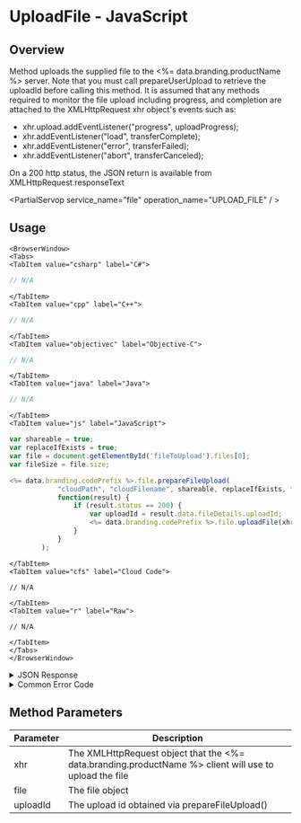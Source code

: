 # UploadFile - JavaScript
## Overview
Method uploads the supplied file to the <%= data.branding.productName %> server. Note that you must call prepareUserUpload to retrieve the uploadId before calling this method. It is assumed that any methods required to monitor the file upload including progress, and completion are attached to the XMLHttpRequest xhr object's events such as:

* xhr.upload.addEventListener("progress", uploadProgress);
* xhr.addEventListener("load", transferComplete);
* xhr.addEventListener("error", transferFailed);
* xhr.addEventListener("abort", transferCanceled);

On a 200 http status, the JSON return is available from XMLHttpRequest.responseText



<PartialServop service_name="file" operation_name="UPLOAD_FILE" / >

## Usage

```mdx-code-block
<BrowserWindow>
<Tabs>
<TabItem value="csharp" label="C#">
```

```csharp
// N/A
```

```mdx-code-block
</TabItem>
<TabItem value="cpp" label="C++">
```

```cpp
// N/A
```

```mdx-code-block
</TabItem>
<TabItem value="objectivec" label="Objective-C">
```

```objectivec
// N/A
```

```mdx-code-block
</TabItem>
<TabItem value="java" label="Java">
```

```java
// N/A
```

```mdx-code-block
</TabItem>
<TabItem value="js" label="JavaScript">
```

```javascript
var shareable = true;
var replaceIfExists = true;
var file = document.getElementById('fileToUpload').files[0];
var fileSize = file.size;

<%= data.branding.codePrefix %>.file.prepareFileUpload(
			"cloudPath", "cloudFilename", shareable, replaceIfExists, fileSize,
			function(result) {
				if (result.status == 200) {
					var uploadId = result.data.fileDetails.uploadId;
					<%= data.branding.codePrefix %>.file.uploadFile(xhr, file, uploadId);
				}
			}
		);
```

```mdx-code-block
</TabItem>
<TabItem value="cfs" label="Cloud Code">
```

```cfscript
// N/A
```

```mdx-code-block
</TabItem>
<TabItem value="r" label="Raw">
```

```cfscript
// N/A
```

```mdx-code-block
</TabItem>
</Tabs>
</BrowserWindow>
```

<details>
<summary>JSON Response</summary>

```json
{
    "status":200,
    "data":{
        "fileDetails":{
            "updatedAt":1452616408147,
            "fileSize":100,
            "fileType":"User",
            "expiresAt":1452702808146,
            "shareable":true,
            "uploadId":"cf9a075c-587e-4bd1-af0b-eab1a79b958f",
            "createdAt":1452616408147,
            "profileId":"bf8a1433-62d2-448e-b396-f3dbffff44",
            "gameId":"99999",
            "path":"dir1/dir2",
            "filename":"filename",
            "replaceIfExists":true,
            "cloudPath":"bc/g/99999/u/bf8a1433-62d2-448e-b396-f3dbffff44/f/dir1/dir2/filename"
        }
    }
}
```
</details>

<details>
<summary>Common Error Code</summary>

### Status Codes

The XMLHttpRequest object will return a 200 http status if the upload is successful.

</details>


## Method Parameters
Parameter | Description
--------- | -----------
xhr | The XMLHttpRequest object that the <%= data.branding.productName %> client will use to upload the file
file | The file object
uploadId | The upload id obtained via prepareFileUpload()


